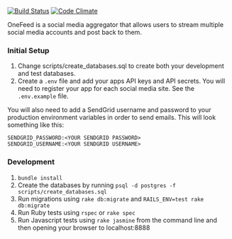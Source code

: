 [![Build Status](https://travis-ci.org/nburt/one_feed.svg?branch=master)](https://travis-ci.org/nburt/one_feed)
[![Code Climate](https://codeclimate.com/github/nburt/one_feed.png)](https://codeclimate.com/github/nburt/one_feed)

OneFeed is a social media aggregator that allows users to stream multiple social media accounts and post back to them.

### Initial Setup

1. Change scripts/create_databases.sql to create both your development and test databases.
1. Create a `.env` file and add your apps API keys and API secrets. You will need to register your app for each social media site. See the `.env.example` file.

You will also need to add a SendGrid username and password to your production environment variables in order to send emails. This will look something like this:

```
SENDGRID_PASSWORD:<YOUR SENDGRID PASSWORD>
SENDGRID_USERNAME:<YOUR SENDGRID USERNAME>
```

### Development

1. `bundle install`
1. Create the databases by running `psql -d postgres -f scripts/create_databases.sql`
1. Run migrations using `rake db:migrate` and `RAILS_ENV=test rake db:migrate`
1. Run Ruby tests using `rspec` or `rake spec`
1. Run Javascript tests using `rake jasmine` from the command line and then opening your browser to localhost:8888
